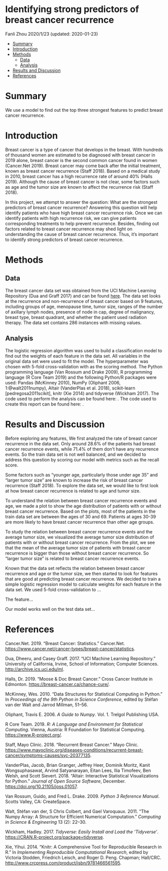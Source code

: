Identifying strong predictors of breast cancer recurrence
================
Fanli Zhou
2020/1/23 (updated: 2020-01-23)

  - [Summary](#summary)
  - [Introduction](#introduction)
  - [Methods](#methods)
      - [Data](#data)
      - [Analysis](#analysis)
  - [Results and Discussion](#results-and-discussion)
  - [References](#references)

# Summary

We use a model to find out the top three strongest features to predict
breast cancer recurrence.

# Introduction

Breast cancer is a type of cancer that develops in the breast. With
hundreds of thousand women are estimated to be diagnosed with breast
cancer in 2019 alone, breast cancer is the second common cancer found in
women (Cancer.Net 2019). Breast cancer may come back after the initial
treatment, known as breast cancer recurrence (Staff 2018). Based on a
medical study in 2010, breast cancer has a high recurrence rate of
around 40% (Halls 2019). Although the cause of breast cancer is not
clear, some factors such as age and the tumor size are known to affect
the recurrence risk (Staff 2018).

In this project, we attempt to answer the question: What are the
strongest predictors of breast cancer recurrence? Answering this
question will help identify patients who have high breast cancer
recurrence risk. Once we can identify patients with high recurrence
risk, we can give patients corresponding treatments to help prevent
recurrence. Besides, finding out factors related to breast cancer
recurrence may shed light on understanding the cause of breast cancer
recurrence. Thus, it’s important to identify strong predictors of breast
cancer recurrence.

# Methods

## Data

The breast cancer data set was obtained from the UCI Machine Learning
Repository (Dua and Graff 2017) and can be found
[here](https://archive.ics.uci.edu/ml/datasets/Breast+Cancer). The data
set looks at the recurrence and non-recurrence of breast cancer based on
9 features, including groups of age, menopause time, tumor size, ranges
of the number of axillary lymph nodes, presence of node in cap, degree
of malignancy, breast type, breast quadrant, and whether the patient
used radiation therapy. The data set contains 286 instances with missing
values.

## Analysis

The logistic regression algorithm was used to build a classification
model to find out the weights of each feature in the data set. All
variables in the original data set were used to fit the model. The
hyperparameter was chosen with 5-fold cross-validation with as the
scoring method. The Python programming language (Van Rossum and Drake
2009), R programming language (R Core Team 2019) and the following
Python/R packages were used: Pandas (McKinney 2010), NumPy (Oliphant
2006, 1:@walt2011numpy), Altair (VanderPlas et al. 2018), scikit-learn
\[pedregosa2011scikit\], knitr (Xie 2014) and tidyverse (Wickham 2017).
The code used to perform the analysis can be found here: . The code used
to create this report can be found here: .

# Results and Discussion

Before exploring any features, We first analyzed the rate of breast
cancer recurrence in the data set. Only around 28.6% of the patients had
breast cancer recurrence events, while 71.4% of them don’t have any
recurrence events. So the train data set is not well balanced, and we
decided to address this question by scoring our model with metrics such
as the recall score.

Some factors such as “younger age, particularly those under age 35” and
“larger tumor size” are known to increase the risk of breast cancer
recurrence (Staff 2018). To explore the data set, we would like to first
look at how breast cancer recurrence is related to age and tumor size.

To understand the relation between breast cancer recurrence events and
age, we made a plot to show the age distribution of patients with or
without breast cancer recurrence. Based on the plots, most of the
patients in the train data set are between the ages of 30 and 69.
Patients at ages 30-39 are more likely to have breast cancer recurrence
than other age groups.

To study the relation between breast cancer recurrence events and the
average tumor size, we visualized the average tumor size distribution of
patients with or without breast cancer recurrence. From the plot, we see
that the mean of the average tumor size of patients with breast cancer
recurrence is bigger than those without breast cancer recurrence. So
“larger tumor size” is related to breast cancer recurrence events.

Known that the data set reflects the relation between breast cancer
recurrence and age or the tumor size, we then started to look for
features that are good at predicting breast cancer recurrence. We
decided to train a simple logistic regression model to calculate weights
for each feature in the data set. We used 5-fold cross-validation to …

The feature…

Our model works well on the test data set…

# References

<div id="refs" class="references">

<div id="ref-cancer1">

Cancer.Net. 2019. “Breast Cancer: Statistics.” Cancer.Net.
<https://www.cancer.net/cancer-types/breast-cancer/statistics>.

</div>

<div id="ref-Dua2019">

Dua, Dheeru, and Casey Graff. 2017. “UCI Machine Learning Repository.”
University of California, Irvine, School of Information; Computer
Sciences. <http://archive.ics.uci.edu/ml>.

</div>

<div id="ref-cancer3">

Halls, Dr. 2019. “Moose & Doc Breast Cancer.” Cross Cancer Institute in
Edmonton. <https://breast-cancer.ca/chance-cure/>.

</div>

<div id="ref-mckinney-proc-scipy-2010">

McKinney, Wes. 2010. “Data Structures for Statistical Computing in
Python.” In *Proceedings of the 9th Python in Science Conference*,
edited by Stéfan van der Walt and Jarrod Millman, 51–56.

</div>

<div id="ref-oliphant2006guide">

Oliphant, Travis E. 2006. *A Guide to Numpy*. Vol. 1. Trelgol Publishing
USA.

</div>

<div id="ref-R">

R Core Team. 2019. *R: A Language and Environment for Statistical
Computing*. Vienna, Austria: R Foundation for Statistical Computing.
<https://www.R-project.org/>.

</div>

<div id="ref-cancer2">

Staff, Mayo Clinic. 2018. “Recurrent Breast Cancer.” Mayo Clinic.
<https://www.mayoclinic.org/diseases-conditions/recurrent-breast-cancer/symptoms-causes/syc-20377135>.

</div>

<div id="ref-Altair2018">

VanderPlas, Jacob, Brian Granger, Jeffrey Heer, Dominik Moritz, Kanit
Wongsuphasawat, Arvind Satyanarayan, Eitan Lees, Ilia Timofeev, Ben
Welsh, and Scott Sievert. 2018. “Altair: Interactive Statistical
Visualizations for Python.” *Journal of Open Source Software*, December.
<https://doi.org/10.21105/joss.01057>.

</div>

<div id="ref-Python">

Van Rossum, Guido, and Fred L. Drake. 2009. *Python 3 Reference Manual*.
Scotts Valley, CA: CreateSpace.

</div>

<div id="ref-walt2011numpy">

Walt, Stéfan van der, S Chris Colbert, and Gael Varoquaux. 2011. “The
Numpy Array: A Structure for Efficient Numerical Computation.”
*Computing in Science & Engineering* 13 (2): 22–30.

</div>

<div id="ref-tidyverse">

Wickham, Hadley. 2017. *Tidyverse: Easily Install and Load the
’Tidyverse’*. <https://CRAN.R-project.org/package=tidyverse>.

</div>

<div id="ref-knitr">

Xie, Yihui. 2014. “Knitr: A Comprehensive Tool for Reproducible Research
in R.” In *Implementing Reproducible Computational Research*, edited by
Victoria Stodden, Friedrich Leisch, and Roger D. Peng. Chapman;
Hall/CRC. <http://www.crcpress.com/product/isbn/9781466561595>.

</div>

</div>
